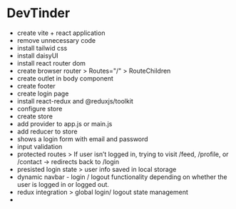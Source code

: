 # DevTinder

- create vite + react application
- remove unnecessary code 
- install tailwid css
- install daisyUI
- install react router dom
- create browser router > Routes="/" > RouteChildren 
- create outlet in body component
- create footer
- create login page
- install react-redux and @reduxjs/toolkit
- configure store 
- create store
- add provider to app.js or main.js
- add reducer to store
- shows a login form with email and password
- input validation
- protected routes > If user isn’t logged in, trying to visit /feed, /profile, or /contact → redirects back to /login
- presisted login state > user info saved in local storage
- dynamic navbar - login / logout functionality depending on whether the user is logged in or logged out.
- redux integration > global login/ logout state management
- 